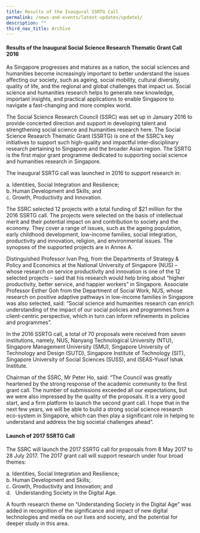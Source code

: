 ```yaml
---
title: Results of the Inaugural SSRTG Call
permalink: /news-and-events/latest-updates/update1/
description: ""
third_nav_title: Archive
---
```


#### **Results of the Inaugural Social Science Research Thematic Grant Call 2016**
As Singapore progresses and matures as a nation, the social sciences and humanities become increasingly important to better understand the issues affecting our society, such as ageing, social mobility, cultural diversity, quality of life, and the regional and global challenges that impact us. Social science and humanities research helps to generate new knowledge, important insights, and practical applications to enable Singapore to navigate a fast-changing and more complex world.     
  
The Social Science Research Council (SSRC) was set up in January 2016 to provide concerted direction and support in developing talent and strengthening social science and humanities research here. The Social Science Research Thematic Grant (SSRTG) is one of the SSRC’s key initiatives to support such high-quality and impactful inter-disciplinary research pertaining to Singapore and the broader Asian region. The SSRTG is the first major grant programme dedicated to supporting social science and humanities research in Singapore.  
  
The inaugural SSRTG call was launched in 2016 to support research in:

a\. Identities, Social Integration and Resilience;<br>
b\. Human Development and Skills; and<br>
c\. Growth, Productivity and Innovation.

The SSRC selected 12 projects with a total funding of $21 million for the 2016 SSRTG call. The projects were selected on the basis of intellectual merit and their potential impact on and contribution to society and the economy. They cover a range of issues, such as the ageing population, early childhood development, low-income families, social integration, productivity and innovation, religion, and environmental issues. The synopses of the supported projects are in Annex A.    
  
Distinguished Professor Ivan Png, from the Departments of Strategy & Policy and Economics at the National University of Singapore (NUS) – whose research on service productivity and innovation is one of the 12 selected projects – said that his research would help bring about “higher productivity, better service, and happier workers” in Singapore. Associate Professor Esther Goh from the Department of Social Work, NUS, whose research on positive adaptive pathways in low-income families in Singapore was also selected, said: “Social science and humanities research can enrich understanding of the impact of our social policies and programmes from a client-centric perspective, which in turn can inform refinements in policies and programmes”.  
  
In the 2016 SSRTG call, a total of 70 proposals were received from seven institutions, namely, NUS, Nanyang Technological University (NTU), Singapore Management University (SMU), Singapore University of Technology and Design (SUTD), Singapore Institute of Technology (SIT), Singapore University of Social Sciences (SUSS), and ISEAS-Yusof Ishak Institute.  
  
Chairman of the SSRC, Mr Peter Ho, said: “The Council was greatly heartened by the strong response of the academic community to the first grant call. The number of submissions exceeded all our expectations, but we were also impressed by the quality of the proposals. It is a very good start, and a firm platform to launch the second grant call. I hope that in the next few years, we will be able to build a strong social science research eco-system in Singapore, which can then play a significant role in helping to understand and address the big societal challenges ahead”.

#### **Launch of 2017 SSRTG Call**
The SSRC will launch the 2017 SSRTG call for proposals from 8 May 2017 to 28 July 2017. The 2017 grant call will support research under four broad themes:

a\. Identities, Social Integration and Resilience;<br>
b\. Human Development and Skills;<br>
c\. Growth, Productivity and Innovation; and<br>
d\.   Understanding Society in the Digital Age.

A fourth research theme on “Understanding Society in the Digital Age” was added in recognition of the significance and impact of new digital technologies and media on our lives and society, and the potential for deeper study in this area.  
